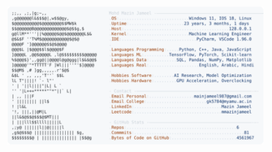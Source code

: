 <picture>
  <source srcset="https://raw.githubusercontent.com/mmazinjameel/mmazinjameel/main/dark_mode.svg?v=1738879742" media="(prefers-color-scheme: dark)">
  <img src="https://raw.githubusercontent.com/mmazinjameel/mmazinjameel/main/light_mode.svg?v=1738879742">
</picture>
